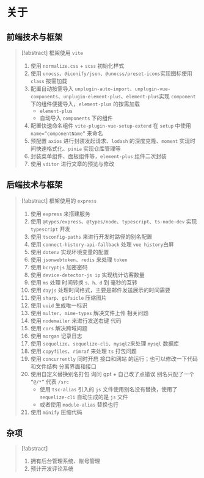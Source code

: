 # 关于

## 前端技术与框架

> [!abstract] 框架使用 `vite`
>
> 1. 使用 `normalize.css` + `scss` 初始化样式
> 2. 使用 `unocss`、`@iconify/json`、`@unocss/preset-icons`实现图标使用 `class` 按需加载
> 3. 配置自动按需导入 `unplugin-auto-import`、`unplugin-vue-components`、`unplugin-element-plus`、`element-plus`实现 `component` 下的组件便捷导入，`element-plus` 的按需加载
>    - `element-plus`
>    - 自动导入 `components` 下的组件
> 4. 配置快速命名组件 `vite-plugin-vue-setup-extend` 在 `setup` 中使用 `name=“componentName”` 来命名
> 5. 预配置 `axios` 进行封装发起请求、`lodash` 的深度克隆、`moment` 实现时间快速格式化、`pinia` 实现仓库管理等
> 6. 封装菜单组件、面板组件等，`element-plus` 组件二次封装
> 7. 使用 `vditor` 进行文章的预览与修改

## 后端技术与框架

> [!abstract] 框架使用的 `express`
>
> 1. 使用 `express` 来搭建服务
> 2. 使用 `@types/express`、`@types/node`、`typescript`、`ts-node-dev` 实现 `typescript` 开发
> 3. 使用 `tsconfig-paths` 来进行开发时路径的别名配置
> 4. 使用 `connect-history-api-fallback` 处理 `vue history`白屏
> 5. 使用 `dotenv` 实现环境变量的配置
> 6. 使用 `jsonwebtoken`、`redis` 来处理 `token`
> 7. 使用 `bcryptjs` 加密密码
> 8. 使用 `device-detector-js ip` 实现统计访客数量
> 9. 使用 `ms` 处理 时间转换 `s、h、d` 到 毫秒的互转
> 10. 使用 `dayjs` 处理时间格式，主要是邮件发送展示的时间需要
> 11. 使用 `sharp`、`gifsicle` 压缩图片
> 12. 使用 `uuid` 生成唯一标识
> 13. 使用 `multer`、`mime-types` 解决文件上传 相关问题
> 14. 使用 `nodemailer` 来进行发送右键 代码
> 15. 使用 `cors` 解决跨域问题
> 16. 使用 `morgan` 记录日志
> 17. 使用 `sequelize`、`sequelize-cli`、`mysql2`来处理 `mysql` 数据库
> 18. 使用 `copyfiles`、`rimraf` 来处理 `ts` 打包问题
> 19. 使用 `concurrently` 同时开启 接口和网站 的运行；也可以修改一下代码和文件结构 分离界面和接口
> 20. 使用自定义替换别名打包 询问 gpt + 自己改了点错误 别名只配了一个 `“@/*”` 代表 `/src`
>     - 使用 `tsc-alias` 引入的 `js` 文件使用别名没有替换，使用了 `sequelize-cli` 自动生成的是 `js` 文件
>     - 或者使用 `module-alias` 替换也行
> 21. 使用 `minify` 压缩代码

## 杂项

> [!abstract]
>
> 1. 拥有后台管理系统、账号管理
> 2. 预计开发评论系统
